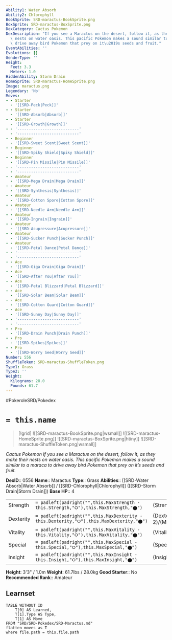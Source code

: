 ```yaml
---
Ability1: Water Absorb
Ability2: Chlorophyll
BookSprite: SRD-maractus-BookSprite.png
BoxSprite: SRD-maractus-BoxSprite.png
DexCategory: Cactus Pokemon
DexDescription: "If you see a Maractus on the desert, follow it, as they make their\
  \ nests on water oasis. This pacific Pokemon makes a sound similar to a maraca to\
  \ drive away bird Pokemon that prey on it\u2019s seeds and fruit."
EventAbilities: ''
Evolutions: []
GenderType: ''
Height:
  Feet: 3.3
  Meters: 1.0
HiddenAbility: Storm Drain
HomeSprite: SRD-maractus-HomeSprite.png
Image: maractus.png
Legendary: 'No'
Moves:
- - Starter
  - '[[SRD-Peck|Peck]]'
- - Starter
  - '[[SRD-Absorb|Absorb]]'
- - Starter
  - '[[SRD-Growth|Growth]]'
- - '---------------------------'
  - '---------------------------'
- - Beginner
  - '[[SRD-Sweet Scent|Sweet Scent]]'
- - Beginner
  - '[[SRD-Spiky Shield|Spiky Shield]]'
- - Beginner
  - '[[SRD-Pin Missile|Pin Missile]]'
- - '---------------------------'
  - '---------------------------'
- - Amateur
  - '[[SRD-Mega Drain|Mega Drain]]'
- - Amateur
  - '[[SRD-Synthesis|Synthesis]]'
- - Amateur
  - '[[SRD-Cotton Spore|Cotton Spore]]'
- - Amateur
  - '[[SRD-Needle Arm|Needle Arm]]'
- - Amateur
  - '[[SRD-Ingrain|Ingrain]]'
- - Amateur
  - '[[SRD-Acupressure|Acupressure]]'
- - Amateur
  - '[[SRD-Sucker Punch|Sucker Punch]]'
- - Amateur
  - '[[SRD-Petal Dance|Petal Dance]]'
- - '---------------------------'
  - '---------------------------'
- - Ace
  - '[[SRD-Giga Drain|Giga Drain]]'
- - Ace
  - '[[SRD-After You|After You]]'
- - Ace
  - '[[SRD-Petal Blizzard|Petal Blizzard]]'
- - Ace
  - '[[SRD-Solar Beam|Solar Beam]]'
- - Ace
  - '[[SRD-Cotton Guard|Cotton Guard]]'
- - Ace
  - '[[SRD-Sunny Day|Sunny Day]]'
- - '---------------------------'
  - '---------------------------'
- - Pro
  - '[[SRD-Drain Punch|Drain Punch]]'
- - Pro
  - '[[SRD-Spikes|Spikes]]'
- - Pro
  - '[[SRD-Worry Seed|Worry Seed]]'
Number: 556
ShuffleToken: SRD-maractus-ShuffleToken.png
Type1: Grass
Type2: ''
Weight:
  Kilograms: 28.0
  Pounds: 61.7
---
```


#PokeroleSRD/Pokedex

# `= this.name`

> [!grid]
> ![[SRD-maractus-BookSprite.png|wsmall]]
> ![[SRD-maractus-HomeSprite.png]]
> ![[SRD-maractus-BoxSprite.png|htiny]]
> ![[SRD-maractus-ShuffleToken.png|wsmall]]


*Cactus Pokemon*
*If you see a Maractus on the desert, follow it, as they make their nests on water oasis. This pacific Pokemon makes a sound similar to a maraca to drive away bird Pokemon that prey on it’s seeds and fruit.*

**DexID**:: 0556
**Name**:: Maractus
**Type**:: Grass
**Abilities**:: [[SRD-Water Absorb|Water Absorb]] / [[SRD-Chlorophyll|Chlorophyll]] ([[SRD-Storm Drain|Storm Drain]])
**Base HP**:: 4

|           |                                                                                        |                                          |
| --------- | -------------------------------------------------------------------------------------- | ---------------------------------------- |
| Strength  | `= padleft(padright("",this.MaxStrength - this.Strength,"⭘"),this.MaxStrength,"⬤")`    | (Strength::2)/(MaxStrength::5)   |
| Dexterity | `= padleft(padright("",this.MaxDexterity - this.Dexterity,"⭘"),this.MaxDexterity,"⬤")` | (Dexterity:: 2)/(MaxDexterity::4) |
| Vitality  | `= padleft(padright("",this.MaxVitality - this.Vitality,"⭘"),this.MaxVitality,"⬤")`    | (Vitality::2)/(MaxVitality::4)   |
| Special   | `= padleft(padright("",this.MaxSpecial - this.Special,"⭘"),this.MaxSpecial,"⬤")`       | (Special::3)/(MaxSpecial::6)     |
| Insight   | `= padleft(padright("",this.MaxInsight - this.Insight,"⭘"),this.MaxInsight,"⬤")`       | (Insight::2)/(MaxInsight::4)     |

**Height**: 3'3" / 1.0m
**Weight**: 61.7lbs / 28.0kg
**Good Starter**:: No
**Recommended Rank**:: Amateur

## Learnset

```dataview
TABLE WITHOUT ID
    T[0] AS Learned,
    T[1].Type AS Type,
    T[1] AS Move
FROM "SRD/SRD-Pokedex/SRD-Maractus.md"
flatten moves as T
where file.path = this.file.path
```

